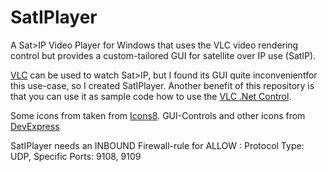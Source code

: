 # SatIPlayer
A Sat>IP Video Player for Windows that uses the VLC video rendering control but provides a custom-tailored GUI for satellite over IP use (SatIP).

[VLC](https://www.videolan.org) can be used to watch Sat>IP, but I found its GUI quite inconvenientfor this use-case, so I created SatIPlayer.
Another benefit of this repository is that you can use it as sample code how to use the [VLC .Net Control](https://github.com/ZeBobo5/Vlc.DotNet).

Some icons from taken from [Icons8](https://icons8.com).
GUI-Controls and other icons from [DevExpress](https://www.devexpress.com)

SatIPlayer needs an INBOUND Firewall-rule for ALLOW : Protocol Type: UDP, Specific Ports: 9108, 9109
